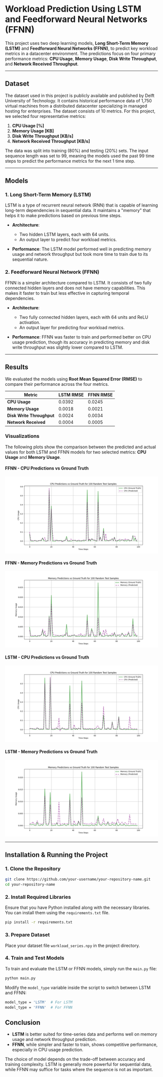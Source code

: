 # **Workload Prediction Using LSTM and Feedforward Neural Networks (FFNN)**

This project uses two deep learning models, **Long Short-Term Memory (LSTM)** and **Feedforward Neural Networks (FFNN)**, to predict key workload metrics in a datacenter environment. The predictions focus on four primary performance metrics: **CPU Usage**, **Memory Usage**, **Disk Write Throughput**, and **Network Received Throughput**.

---

## **Dataset**

The dataset used in this project is publicly available and published by Delft University of Technology. It contains historical performance data of 1,750 virtual machines from a distributed datacenter specializing in managed hosting for enterprises. The dataset consists of 10 metrics. For this project, we selected four representative metrics:

1. **CPU Usage [%]**
2. **Memory Usage [KB]**
3. **Disk Write Throughput [KB/s]**
4. **Network Received Throughput [KB/s]**

The data was split into training (80%) and testing (20%) sets. The input sequence length was set to 99, meaning the models used the past 99 time steps to predict the performance metrics for the next 1 time step.

---

## **Models**

### **1. Long Short-Term Memory (LSTM)**

LSTM is a type of recurrent neural network (RNN) that is capable of learning long-term dependencies in sequential data. It maintains a "memory" that helps it to make predictions based on previous time steps. 

- **Architecture**:
  - Two hidden LSTM layers, each with 64 units.
  - An output layer to predict four workload metrics.
  
- **Performance**:
  The LSTM model performed well in predicting memory usage and network throughput but took more time to train due to its sequential nature.

### **2. Feedforward Neural Network (FFNN)**

FFNN is a simpler architecture compared to LSTM. It consists of two fully connected hidden layers and does not have memory capabilities. This makes it faster to train but less effective in capturing temporal dependencies.

- **Architecture**:
  - Two fully connected hidden layers, each with 64 units and ReLU activation.
  - An output layer for predicting four workload metrics.
  
- **Performance**:
  FFNN was faster to train and performed better on CPU usage prediction, though its accuracy in predicting memory and disk write throughput was slightly lower compared to LSTM.

---

## **Results**

We evaluated the models using **Root Mean Squared Error (RMSE)** to compare their performance across the four metrics.

| Metric                 | LSTM RMSE | FFNN RMSE |
|------------------------|-----------|-----------|
| **CPU Usage**           | 0.0392    | 0.0245    |
| **Memory Usage**        | 0.0018    | 0.0021    |
| **Disk Write Throughput**| 0.0024    | 0.0034    |
| **Network Received**    | 0.0004    | 0.0005    |

### **Visualizations**

The following plots show the comparison between the predicted and actual values for both LSTM and FFNN models for two selected metrics: **CPU Usage** and **Memory Usage**.

#### FFNN - CPU Predictions vs Ground Truth
![FFNN CPU Predictions](ffnn_CPU_predictions_vs_ground_truth.png)

#### FFNN - Memory Predictions vs Ground Truth
![FFNN Memory Predictions](ffnn_Memory_predictions_vs_ground_truth.png)

#### LSTM - CPU Predictions vs Ground Truth
![LSTM CPU Predictions](lstm_CPU_predictions_vs_ground_truth.png)

#### LSTM - Memory Predictions vs Ground Truth
![LSTM Memory Predictions](lstm_Memory_predictions_vs_ground_truth.png)

---

## **Installation & Running the Project**

### **1. Clone the Repository**
```bash
git clone https://github.com/your-username/your-repository-name.git
cd your-repository-name
```

### **2. Install Required Libraries**
Ensure that you have Python installed along with the necessary libraries. You can install them using the `requirements.txt` file. 
```bash
pip install -r requirements.txt
```

### **3. Prepare Dataset**
Place your dataset file `workload_series.npy` in the project directory.

### **4. Train and Test Models**
To train and evaluate the LSTM or FFNN models, simply run the `main.py` file:
```bash
python main.py
```
Modify the `model_type` variable inside the script to switch between LSTM and FFNN:
```bash
model_type = 'LSTM'  # For LSTM
model_type = 'FFNN'  # For FFNN
```

## **Conclusion**
- **LSTM** is better suited for time-series data and performs well on memory usage and network throughput prediction.
- **FFNN**, while simpler and faster to train, shows competitive performance, especially in CPU usage prediction.

The choice of model depends on the trade-off between accuracy and training complexity. LSTM is generally more powerful for sequential data, while FFNN may suffice for tasks where the sequence is not as important.
